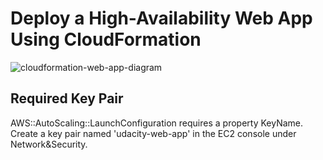 # Deploy a High-Availability Web App Using CloudFormation

![cloudformation-web-app-diagram](https://user-images.githubusercontent.com/38587571/79628567-514c4900-8142-11ea-8203-eb5fb32d5c78.png)

## Required Key Pair
AWS::AutoScaling::LaunchConfiguration requires a property KeyName. <br>
Create a key pair named 'udacity-web-app' in the EC2 console under Network&Security.
